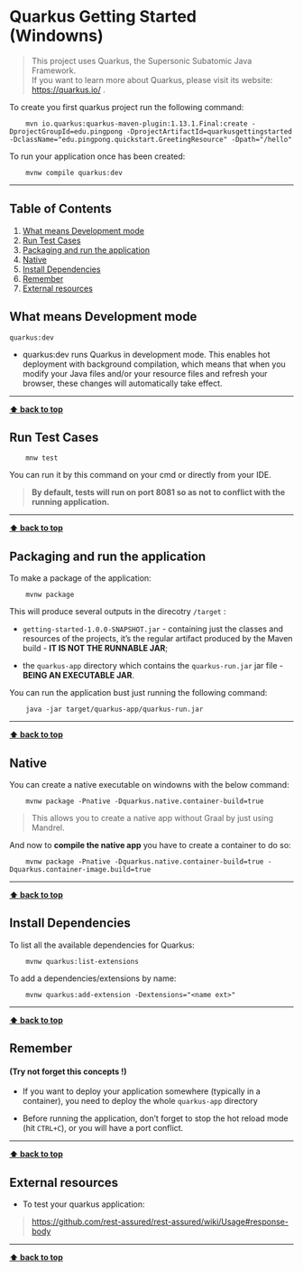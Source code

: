 # Quarkus Getting Started (Windowns)

>This project uses Quarkus, the Supersonic Subatomic Java Framework.</br>
>If you want to learn more about Quarkus, please visit its website: https://quarkus.io/ .

To create you first quarkus project run the following command:

```
    mvn io.quarkus:quarkus-maven-plugin:1.13.1.Final:create -DprojectGroupId=edu.pingpong -DprojectArtifactId=quarkusgettingstarted -DclassName="edu.pingpong.quickstart.GreetingResource" -Dpath="/hello"
```

To run your application once has been created:
```
    mvnw compile quarkus:dev
```

---

## Table of Contents

1. [What means Development mode](#what-means-development-mode)
1. [Run Test Cases](#run-test-cases)
1. [Packaging and run the application](#packaging-and-run-the-application)
1. [Native](#native)
1. [Install Dependencies](#install-dependencies)
1. [Remember](#remember)
1. [External resources](#external-resources)

## What means Development mode 

```
quarkus:dev
```

- quarkus:dev runs Quarkus in development mode. This enables hot deployment with background compilation, which means that when you modify your Java files and/or your resource files and refresh your browser, these changes will automatically take effect. 

---

**[⬆ back to top](#table-of-contents)**

## Run Test Cases

```
    mnw test
```

You can run it by this command on your cmd or directly from your IDE.

> **By default, tests will run on port 8081 so as not to conflict with the running application.**

---

**[⬆ back to top](#table-of-contents)**

## Packaging and run the application

To make a package of the application:
```
    mvnw package
```

This will produce several outputs in the direcotry ```/target``` :

- ```getting-started-1.0.0-SNAPSHOT.jar``` - containing just the classes and resources of the projects, it’s the regular artifact produced by the Maven build - **IT IS NOT THE RUNNABLE JAR**;

- the ```quarkus-app``` directory which contains the ```quarkus-run.jar``` jar file - **BEING AN EXECUTABLE JAR**.

You can run the application bust just running the following command:
```
    java -jar target/quarkus-app/quarkus-run.jar
```

---

**[⬆ back to top](#table-of-contents)**

## Native 

You can create a native executable on windowns with the below command:
```
    mvnw package -Pnative -Dquarkus.native.container-build=true
```

> This allows you to create a native app without Graal by just using Mandrel.

And now to **compile the native app** you have to create a container to do so:
```
    mvnw package -Pnative -Dquarkus.native.container-build=true -Dquarkus.container-image.build=true
```

---

**[⬆ back to top](#table-of-contents)**

## Install Dependencies

To list all the available dependencies for Quarkus:
```
    mvnw quarkus:list-extensions
```

To add a dependencies/extensions by name:
```
    mvnw quarkus:add-extension -Dextensions="<name ext>"
```

---

**[⬆ back to top](#table-of-contents)**

## Remember 

#### (Try not forget this concepts !)

- If you want to deploy your application somewhere (typically in a container), you need to deploy the whole ```quarkus-app``` directory

- Before running the application, don’t forget to stop the hot reload mode (hit ```CTRL+C```), or you will have a port conflict.

---

**[⬆ back to top](#table-of-contents)**

## External resources

- To test your quarkus application:

> https://github.com/rest-assured/rest-assured/wiki/Usage#response-body

---

**[⬆ back to top](#table-of-contents)**